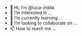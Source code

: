 - 👋 Hi, I’m @luca-zidda
- 👀 I’m interested in ...
- 🌱 I’m currently learning ...
- 💞️ I’m looking to collaborate on ...
- 📫 How to reach me ...

<!---
luca-zidda/luca-zidda is a ✨ special ✨ repository because its `README.md` (this file) appears on your GitHub profile.
You can click the Preview link to take a look at your changes.
--->
